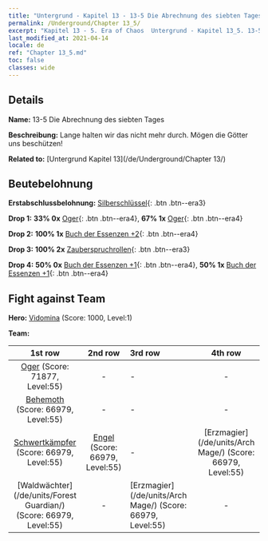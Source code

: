 ```yaml
---
title: "Untergrund - Kapitel 13 - 13-5 Die Abrechnung des siebten Tages"
permalink: /Underground/Chapter 13_5/
excerpt: "Kapitel 13 - 5. Era of Chaos  Untergrund - Kapitel 13_5. 13-5 Die Abrechnung des siebten Tages"
last_modified_at: 2021-04-14
locale: de
ref: "Chapter 13_5.md"
toc: false
classes: wide
---
```


## Details

 **Name:** 13-5 Die Abrechnung des siebten Tages

 **Beschreibung:** Lange halten wir das nicht mehr durch. Mögen die Götter uns beschützen!

 **Related to:** [Untergrund Kapitel 13](/de/Underground/Chapter 13/)

## Beutebelohnung

 **Erstabschlussbelohnung:** [Silberschlüssel](/de/Items/con_693/){: .btn .btn--era3}

 **Drop 1:** **33% 0x** [Oger](/de/Items/unt_220/){: .btn .btn--era4}, **67% 1x** [Oger](/de/Items/unt_220/){: .btn .btn--era4}

 **Drop 2:** **100% 1x** [Buch der Essenzen +2](/de/Items/mat_53/){: .btn .btn--era4}

 **Drop 3:** **100% 2x** [Zauberspruchrollen](/de/Items/con_694/){: .btn .btn--era3}

 **Drop 4:** **50% 0x** [Buch der Essenzen +1](/de/Items/mat_46/){: .btn .btn--era4}, **50% 1x** [Buch der Essenzen +1](/de/Items/mat_46/){: .btn .btn--era4}


## Fight against Team
 **Hero:** [Vidomina](/de/heroes/Vidomina/) (Score: 1000, Level:1)

 **Team:**


  | 1st row | 2nd row | 3rd row | 4th row |
  |:----:|:----:|:----|:----:|
  | [Oger](/de/units/Ogre/) (Score: 71877, Level:55)  | - | - | - |
  | [Behemoth](/de/units/Behemoth/) (Score: 66979, Level:55)  | - | - | - |
  | [Schwertkämpfer](/de/units/Swordsman/) (Score: 66979, Level:55)  | [Engel](/de/units/Angel/) (Score: 66979, Level:55)  | - | [Erzmagier](/de/units/Arch Mage/) (Score: 66979, Level:55)  |
  | [Waldwächter](/de/units/Forest Guardian/) (Score: 66979, Level:55)  | - | [Erzmagier](/de/units/Arch Mage/) (Score: 66979, Level:55)  | - |


